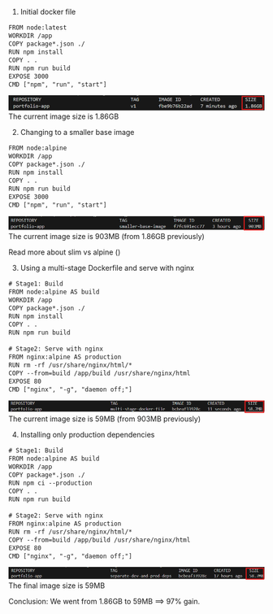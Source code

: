 1. Initial docker file
```
FROM node:latest
WORKDIR /app
COPY package*.json ./
RUN npm install
COPY . .
RUN npm run build
EXPOSE 3000
CMD ["npm", "run", "start"]
```

![alt text](doc_img/img1.png)
The current image size is 1.86GB

2. Changing to a smaller base image
```
FROM node:alpine
WORKDIR /app
COPY package*.json ./
RUN npm install
COPY . .
RUN npm run build
EXPOSE 3000
CMD ["npm", "run", "start"]

```
![alt text](doc_img/img2.png)
The current image size is 903MB (from 1.86GB previously)

Read more about slim vs alpine ()


3. Using a multi-stage Dockerfile and serve with nginx
```
# Stage1: Build
FROM node:alpine AS build
WORKDIR /app
COPY package*.json ./
RUN npm install
COPY . .
RUN npm run build

# Stage2: Serve with nginx
FROM nginx:alpine AS production
RUN rm -rf /usr/share/nginx/html/*
COPY --from=build /app/build /usr/share/nginx/html
EXPOSE 80
CMD ["nginx", "-g", "daemon off;"]
```

![alt text](doc_img/img3.png)
The current image size is 59MB (from 903MB previously)


4. Installing only production dependencies
```
# Stage1: Build
FROM node:alpine AS build
WORKDIR /app
COPY package*.json ./
RUN npm ci --production
COPY . .
RUN npm run build

# Stage2: Serve with nginx
FROM nginx:alpine AS production
RUN rm -rf /usr/share/nginx/html/*
COPY --from=build /app/build /usr/share/nginx/html
EXPOSE 80
CMD ["nginx", "-g", "daemon off;"]
```

![alt text](doc_img/img4.png)
The final image size is 59MB


Conclusion: We went from 1.86GB to 59MB ==> 97% gain.